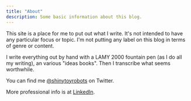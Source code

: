 ```yaml
---
title: "About"
description: Some basic information about this blog.
---
```


This site is a place for me to put out what I write. It's not intended to have any particular focus or topic. I'm not putting any label on this blog in terms of genre or content.

I write everything out by hand with a LAMY 2000 fountain pen (as I do all my writing), an various "ideas books". Then I transcribe what seems worthwhile.

You can find me [@shinytoyrobots](http://twitter.com/shinytoyrobots) on Twitter.

More professional info is at [LinkedIn](https://www.linkedin.com/in/robincannon/).